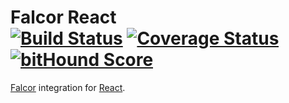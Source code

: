 # Falcor React <br /> [![Build Status](https://travis-ci.org/giovannicalo/falcor-react.svg?branch=master)](https://travis-ci.org/giovannicalo/falcor-react) [![Coverage Status](https://coveralls.io/repos/giovannicalo/falcor-react/badge.svg?branch=master&service=github)](https://coveralls.io/github/giovannicalo/falcor-react?branch=master) [![bitHound Score](https://www.bithound.io/github/giovannicalo/falcor-react/badges/score.svg)](https://www.bithound.io/github/giovannicalo/falcor-react)

[Falcor](https://github.com/Netflix/falcor) integration for [React](https://github.com/facebook/react).
